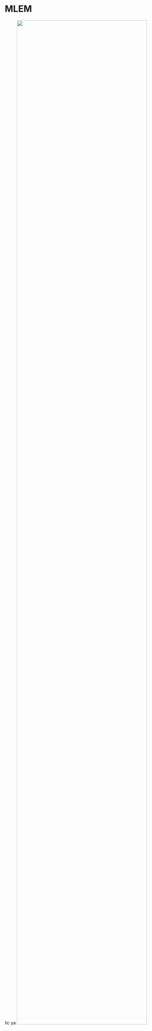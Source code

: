 # MLEM
lic ya
<img src="https://user-images.githubusercontent.com/55836689/89752590-3d689080-daff-11ea-9218-fe7787cb37a2.jpg" width="90%"></img>
